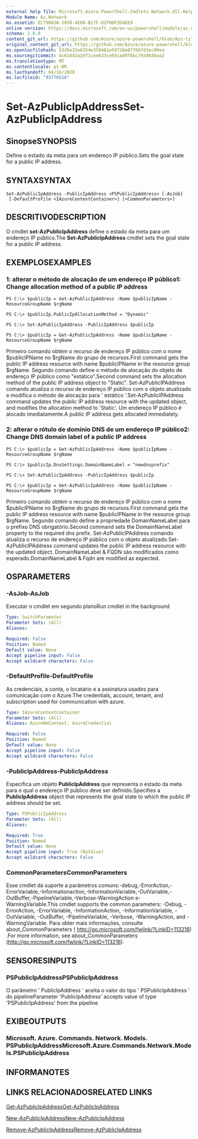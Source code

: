 ```yaml
---
external help file: Microsoft.Azure.PowerShell.Cmdlets.Network.dll-Help.xml
Module Name: Az.Network
ms.assetid: EC798838-1850-4E88-B17F-D2F00F2D4EE9
online version: https://docs.microsoft.com/en-us/powershell/module/az.network/set-azpublicipaddress
schema: 2.0.0
content_git_url: https://github.com/Azure/azure-powershell/blob/Azs-tzl/src/Network/Network/help/Set-AzPublicIpAddress.md
original_content_git_url: https://github.com/Azure/azure-powershell/blob/Azs-tzl/src/Network/Network/help/Set-AzPublicIpAddress.md
ms.openlocfilehash: 53d5e15e6354e359461e59728e0776b7d3ec99ea
ms.sourcegitcommit: 4c61442a2df1cee633ce93cad9f6bc793803baa2
ms.translationtype: MT
ms.contentlocale: pt-BR
ms.lasthandoff: 04/16/2020
ms.locfileid: "93776516"
---
```

# <span data-ttu-id="2700a-101">Set-AzPublicIpAddress</span><span class="sxs-lookup"><span data-stu-id="2700a-101">Set-AzPublicIpAddress</span></span>

## <span data-ttu-id="2700a-102">Sinopse</span><span class="sxs-lookup"><span data-stu-id="2700a-102">SYNOPSIS</span></span>
<span data-ttu-id="2700a-103">Define o estado da meta para um endereço IP público.</span><span class="sxs-lookup"><span data-stu-id="2700a-103">Sets the goal state for a public IP address.</span></span>

## <span data-ttu-id="2700a-104">SYNTAX</span><span class="sxs-lookup"><span data-stu-id="2700a-104">SYNTAX</span></span>

```
Set-AzPublicIpAddress -PublicIpAddress <PSPublicIpAddress> [-AsJob]
 [-DefaultProfile <IAzureContextContainer>] [<CommonParameters>]
```

## <span data-ttu-id="2700a-105">DESCRITIVO</span><span class="sxs-lookup"><span data-stu-id="2700a-105">DESCRIPTION</span></span>
<span data-ttu-id="2700a-106">O cmdlet **set-AzPublicIpAddress** define o estado da meta para um endereço IP público.</span><span class="sxs-lookup"><span data-stu-id="2700a-106">The **Set-AzPublicIpAddress** cmdlet sets the goal state for a public IP address.</span></span>

## <span data-ttu-id="2700a-107">EXEMPLOS</span><span class="sxs-lookup"><span data-stu-id="2700a-107">EXAMPLES</span></span>

### <span data-ttu-id="2700a-108">1: alterar o método de alocação de um endereço IP público</span><span class="sxs-lookup"><span data-stu-id="2700a-108">1: Change allocation method of a public IP address</span></span>
```
PS C:\> $publicIp = Get-AzPublicIpAddress -Name $publicIpName -ResourceGroupName $rgName

PS C:\> $publicIp.PublicIpAllocationMethod = "Dynamic"
    
PS C:\> Set-AzPublicIpAddress -PublicIpAddress $publicIp

PS C:\> $publicIp = Get-AzPublicIpAddress -Name $publicIpName -ResourceGroupName $rgName
```

 <span data-ttu-id="2700a-109">Primeiro comando obtém o recurso de endereço IP público com o nome $publicIPName no $rgName do grupo de recursos.</span><span class="sxs-lookup"><span data-stu-id="2700a-109">First command gets the public IP address resource with name $publicIPName in the resource group $rgName.</span></span>
<span data-ttu-id="2700a-110">Segundo comando define o método de alocação do objeto de endereço IP público como "estático".</span><span class="sxs-lookup"><span data-stu-id="2700a-110">Second command sets the allocation method of the public IP address object to "Static".</span></span>
<span data-ttu-id="2700a-111">Set-AzPublicIPAddress comando atualiza o recurso de endereço IP público com o objeto atualizado e modifica o método de alocação para ' estático '.</span><span class="sxs-lookup"><span data-stu-id="2700a-111">Set-AzPublicIPAddress command updates the public IP address resource with the updated object, and modifies the allocation method to 'Static'.</span></span> <span data-ttu-id="2700a-112">Um endereço IP público é alocado imediatamente.</span><span class="sxs-lookup"><span data-stu-id="2700a-112">A public IP address gets allocated immediately.</span></span>

### <span data-ttu-id="2700a-113">2: alterar o rótulo de domínio DNS de um endereço IP público</span><span class="sxs-lookup"><span data-stu-id="2700a-113">2: Change DNS domain label of a public IP address</span></span>
```
PS C:\> $publicIp = Get-AzPublicIpAddress -Name $publicIpName -ResourceGroupName $rgName

PS C:\> $publicIp.DnsSettings.DomainNameLabel = "newdnsprefix"
    
PS C:\> Set-AzPublicIpAddress -PublicIpAddress $publicIp

PS C:\> $publicIp = Get-AzPublicIpAddress -Name $publicIpName -ResourceGroupName $rgName
```

<span data-ttu-id="2700a-114">Primeiro comando obtém o recurso de endereço IP público com o nome $publicIPName no $rgName do grupo de recursos.</span><span class="sxs-lookup"><span data-stu-id="2700a-114">First command gets the public IP address resource with name $publicIPName in the resource group $rgName.</span></span>
<span data-ttu-id="2700a-115">Segundo comando define a propriedade DomainNameLabel para o prefixo DNS obrigatório.</span><span class="sxs-lookup"><span data-stu-id="2700a-115">Second command sets the DomainNameLabel property to the required dns prefix.</span></span>
<span data-ttu-id="2700a-116">Set-AzPublicIPAddress comando atualiza o recurso de endereço IP público com o objeto atualizado.</span><span class="sxs-lookup"><span data-stu-id="2700a-116">Set-AzPublicIPAddress command updates the public IP address resource with the updated object.</span></span> <span data-ttu-id="2700a-117">DomainNameLabel & FQDN são modificados como esperado.</span><span class="sxs-lookup"><span data-stu-id="2700a-117">DomainNameLabel & Fqdn are modified as expected.</span></span>

## <span data-ttu-id="2700a-118">OS</span><span class="sxs-lookup"><span data-stu-id="2700a-118">PARAMETERS</span></span>

### <span data-ttu-id="2700a-119">-AsJob</span><span class="sxs-lookup"><span data-stu-id="2700a-119">-AsJob</span></span>
<span data-ttu-id="2700a-120">Executar o cmdlet em segundo plano</span><span class="sxs-lookup"><span data-stu-id="2700a-120">Run cmdlet in the background</span></span>

```yaml
Type: SwitchParameter
Parameter Sets: (All)
Aliases: 

Required: False
Position: Named
Default value: None
Accept pipeline input: False
Accept wildcard characters: False
```

### <span data-ttu-id="2700a-121">-DefaultProfile</span><span class="sxs-lookup"><span data-stu-id="2700a-121">-DefaultProfile</span></span>
<span data-ttu-id="2700a-122">As credenciais, a conta, o locatário e a assinatura usados para comunicação com o Azure.</span><span class="sxs-lookup"><span data-stu-id="2700a-122">The credentials, account, tenant, and subscription used for communication with azure.</span></span>

```yaml
Type: IAzureContextContainer
Parameter Sets: (All)
Aliases: AzureRmContext, AzureCredential

Required: False
Position: Named
Default value: None
Accept pipeline input: False
Accept wildcard characters: False
```

### <span data-ttu-id="2700a-123">-PublicIpAddress</span><span class="sxs-lookup"><span data-stu-id="2700a-123">-PublicIpAddress</span></span>
<span data-ttu-id="2700a-124">Especifica um objeto **PublicIpAddress** que representa o estado da meta para o qual o endereço IP público deve ser definido.</span><span class="sxs-lookup"><span data-stu-id="2700a-124">Specifies a **PublicIpAddress** object that represents the goal state to which the public IP address should be set.</span></span>

```yaml
Type: PSPublicIpAddress
Parameter Sets: (All)
Aliases: 

Required: True
Position: Named
Default value: None
Accept pipeline input: True (ByValue)
Accept wildcard characters: False
```

### <span data-ttu-id="2700a-125">CommonParameters</span><span class="sxs-lookup"><span data-stu-id="2700a-125">CommonParameters</span></span>
<span data-ttu-id="2700a-126">Esse cmdlet dá suporte a parâmetros comuns:-debug,-ErrorAction,-ErrorVariable,-Informationaction,-InformationVariable,-OutVariable,-OutBuffer,-PipelineVariable,-Verbose-WarningAction e-WarningVariable.</span><span class="sxs-lookup"><span data-stu-id="2700a-126">This cmdlet supports the common parameters: -Debug, -ErrorAction, -ErrorVariable, -InformationAction, -InformationVariable, -OutVariable, -OutBuffer, -PipelineVariable, -Verbose, -WarningAction, and -WarningVariable.</span></span> <span data-ttu-id="2700a-127">Para obter mais informações, consulte about_CommonParameters ( http://go.microsoft.com/fwlink/?LinkID=113216) .</span><span class="sxs-lookup"><span data-stu-id="2700a-127">For more information, see about_CommonParameters (http://go.microsoft.com/fwlink/?LinkID=113216).</span></span>

## <span data-ttu-id="2700a-128">SENSORES</span><span class="sxs-lookup"><span data-stu-id="2700a-128">INPUTS</span></span>

### <span data-ttu-id="2700a-129">PSPublicIpAddress</span><span class="sxs-lookup"><span data-stu-id="2700a-129">PSPublicIpAddress</span></span>
<span data-ttu-id="2700a-130">O parâmetro ' PublicIpAddress ' aceita o valor do tipo ' PSPublicIpAddress ' do pipeline</span><span class="sxs-lookup"><span data-stu-id="2700a-130">Parameter 'PublicIpAddress' accepts value of type 'PSPublicIpAddress' from the pipeline</span></span>

## <span data-ttu-id="2700a-131">EXIBE</span><span class="sxs-lookup"><span data-stu-id="2700a-131">OUTPUTS</span></span>

### <span data-ttu-id="2700a-132">Microsoft. Azure. Commands. Network. Models. PSPublicIpAddress</span><span class="sxs-lookup"><span data-stu-id="2700a-132">Microsoft.Azure.Commands.Network.Models.PSPublicIpAddress</span></span>

## <span data-ttu-id="2700a-133">INFORMA</span><span class="sxs-lookup"><span data-stu-id="2700a-133">NOTES</span></span>

## <span data-ttu-id="2700a-134">LINKS RELACIONADOS</span><span class="sxs-lookup"><span data-stu-id="2700a-134">RELATED LINKS</span></span>

[<span data-ttu-id="2700a-135">Get-AzPublicIpAddress</span><span class="sxs-lookup"><span data-stu-id="2700a-135">Get-AzPublicIpAddress</span></span>](./Get-AzPublicIpAddress.md)

[<span data-ttu-id="2700a-136">New-AzPublicIpAddress</span><span class="sxs-lookup"><span data-stu-id="2700a-136">New-AzPublicIpAddress</span></span>](./New-AzPublicIpAddress.md)

[<span data-ttu-id="2700a-137">Remove-AzPublicIpAddress</span><span class="sxs-lookup"><span data-stu-id="2700a-137">Remove-AzPublicIpAddress</span></span>](./Remove-AzPublicIpAddress.md)



